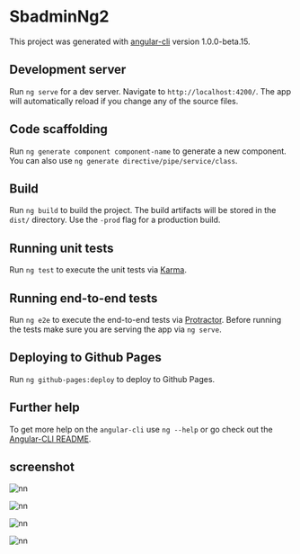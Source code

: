 # SbadminNg2

This project was generated with [angular-cli](https://github.com/angular/angular-cli) version 1.0.0-beta.15.

## Development server
Run `ng serve` for a dev server. Navigate to `http://localhost:4200/`. The app will automatically reload if you change any of the source files.

## Code scaffolding

Run `ng generate component component-name` to generate a new component. You can also use `ng generate directive/pipe/service/class`.

## Build

Run `ng build` to build the project. The build artifacts will be stored in the `dist/` directory. Use the `-prod` flag for a production build.

## Running unit tests

Run `ng test` to execute the unit tests via [Karma](https://karma-runner.github.io).

## Running end-to-end tests

Run `ng e2e` to execute the end-to-end tests via [Protractor](http://www.protractortest.org/). 
Before running the tests make sure you are serving the app via `ng serve`.

## Deploying to Github Pages

Run `ng github-pages:deploy` to deploy to Github Pages.

## Further help

To get more help on the `angular-cli` use `ng --help` or go check out the [Angular-CLI README](https://github.com/angular/angular-cli/blob/master/README.md).

## screenshot

![nn](https://user-images.githubusercontent.com/12325386/28820704-34245ce2-76e5-11e7-9ba1-5fed910debd5.JPG)

![nn](https://user-images.githubusercontent.com/12325386/28820846-bdcfe682-76e5-11e7-8cb0-6001fcab10f8.JPG)



![nn](https://user-images.githubusercontent.com/12325386/28820885-defe85e8-76e5-11e7-806b-508fe7ab6909.JPG)

![nn](https://user-images.githubusercontent.com/12325386/28820969-374bf97e-76e6-11e7-94ab-1b3cc257218b.JPG)


